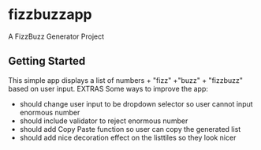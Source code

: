 # fizzbuzzapp

A FizzBuzz Generator Project

## Getting Started

This simple app displays a list of numbers + "fizz" +"buzz" + "fizzbuzz" based on user input.
EXTRAS
Some ways to improve the app:
 - should change user input to be dropdown selector so user cannot input enormous number
 - should include validator to reject enormous number
 - should add Copy Paste function so user can copy the generated list
 - should add nice decoration effect on the listtiles so they look nicer
